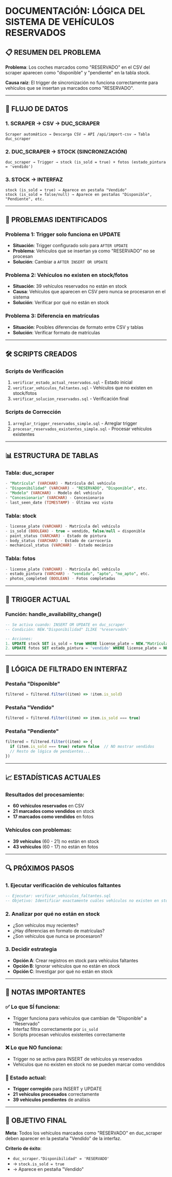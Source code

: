 # DOCUMENTACIÓN: LÓGICA DEL SISTEMA DE VEHÍCULOS RESERVADOS

## 📋 RESUMEN DEL PROBLEMA

**Problema**: Los coches marcados como "RESERVADO" en el CSV del scraper aparecen como "disponible" y "pendiente" en la tabla stock.

**Causa raíz**: El trigger de sincronización no funciona correctamente para vehículos que se insertan ya marcados como "RESERVADO".

---

## 🔄 FLUJO DE DATOS

### 1. SCRAPER → CSV → DUC_SCRAPER
```
Scraper automático → Descarga CSV → API /api/import-csv → Tabla duc_scraper
```

### 2. DUC_SCRAPER → STOCK (SINCRONIZACIÓN)
```
duc_scraper → Trigger → stock (is_sold = true) + fotos (estado_pintura = 'vendido')
```

### 3. STOCK → INTERFAZ
```
stock (is_sold = true) → Aparece en pestaña "Vendido"
stock (is_sold = false/null) → Aparece en pestañas "Disponible", "Pendiente", etc.
```

---

## 🚨 PROBLEMAS IDENTIFICADOS

### Problema 1: Trigger solo funciona en UPDATE
- **Situación**: Trigger configurado solo para `AFTER UPDATE`
- **Problema**: Vehículos que se insertan ya como "RESERVADO" no se procesan
- **Solución**: Cambiar a `AFTER INSERT OR UPDATE`

### Problema 2: Vehículos no existen en stock/fotos
- **Situación**: 39 vehículos reservados no están en stock
- **Causa**: Vehículos que aparecen en CSV pero nunca se procesaron en el sistema
- **Solución**: Verificar por qué no están en stock

### Problema 3: Diferencia en matrículas
- **Situación**: Posibles diferencias de formato entre CSV y tablas
- **Solución**: Verificar formato de matrículas

---

## 🛠️ SCRIPTS CREADOS

### Scripts de Verificación
1. `verificar_estado_actual_reservados.sql` - Estado inicial
2. `verificar_vehiculos_faltantes.sql` - Vehículos que no existen en stock/fotos
3. `verificar_solucion_reservados.sql` - Verificación final

### Scripts de Corrección
1. `arreglar_trigger_reservados_simple.sql` - Arreglar trigger
2. `procesar_reservados_existentes_simple.sql` - Procesar vehículos existentes

---

## 📊 ESTRUCTURA DE TABLAS

### Tabla: duc_scraper
```sql
- "Matrícula" (VARCHAR) - Matrícula del vehículo
- "Disponibilidad" (VARCHAR) - "RESERVADO", "Disponible", etc.
- "Modelo" (VARCHAR) - Modelo del vehículo
- "Concesionario" (VARCHAR) - Concesionario
- last_seen_date (TIMESTAMP) - Última vez visto
```

### Tabla: stock
```sql
- license_plate (VARCHAR) - Matrícula del vehículo
- is_sold (BOOLEAN) - true = vendido, false/null = disponible
- paint_status (VARCHAR) - Estado de pintura
- body_status (VARCHAR) - Estado de carrocería
- mechanical_status (VARCHAR) - Estado mecánico
```

### Tabla: fotos
```sql
- license_plate (VARCHAR) - Matrícula del vehículo
- estado_pintura (VARCHAR) - "vendido", "apto", "no_apto", etc.
- photos_completed (BOOLEAN) - Fotos completadas
```

---

## 🔧 TRIGGER ACTUAL

### Función: handle_availability_change()
```sql
-- Se activa cuando: INSERT OR UPDATE en duc_scraper
-- Condición: NEW."Disponibilidad" ILIKE '%reservado%'

-- Acciones:
1. UPDATE stock SET is_sold = true WHERE license_plate = NEW."Matrícula"
2. UPDATE fotos SET estado_pintura = 'vendido' WHERE license_plate = NEW."Matrícula"
```

---

## 🎯 LÓGICA DE FILTRADO EN INTERFAZ

### Pestaña "Disponible"
```typescript
filtered = filtered.filter((item) => !item.is_sold)
```

### Pestaña "Vendido"
```typescript
filtered = filtered.filter((item) => item.is_sold === true)
```

### Pestaña "Pendiente"
```typescript
filtered = filtered.filter((item) => {
  if (item.is_sold === true) return false  // NO mostrar vendidos
  // Resto de lógica de pendientes...
})
```

---

## 📈 ESTADÍSTICAS ACTUALES

### Resultados del procesamiento:
- **60 vehículos reservados** en CSV
- **21 marcados como vendidos** en stock
- **17 marcados como vendidos** en fotos

### Vehículos con problemas:
- **39 vehículos** (60 - 21) no están en stock
- **43 vehículos** (60 - 17) no están en fotos

---

## 🔍 PRÓXIMOS PASOS

### 1. Ejecutar verificación de vehículos faltantes
```sql
-- Ejecutar: verificar_vehiculos_faltantes.sql
-- Objetivo: Identificar exactamente cuáles vehículos no existen en stock/fotos
```

### 2. Analizar por qué no están en stock
- ¿Son vehículos muy recientes?
- ¿Hay diferencias en formato de matrículas?
- ¿Son vehículos que nunca se procesaron?

### 3. Decidir estrategia
- **Opción A**: Crear registros en stock para vehículos faltantes
- **Opción B**: Ignorar vehículos que no están en stock
- **Opción C**: Investigar por qué no están en stock

---

## 📝 NOTAS IMPORTANTES

### ✅ Lo que SÍ funciona:
- Trigger funciona para vehículos que cambian de "Disponible" a "Reservado"
- Interfaz filtra correctamente por `is_sold`
- Scripts procesan vehículos existentes correctamente

### ❌ Lo que NO funciona:
- Trigger no se activa para INSERT de vehículos ya reservados
- Vehículos que no existen en stock no se pueden marcar como vendidos

### 🔄 Estado actual:
- **Trigger corregido** para INSERT y UPDATE
- **21 vehículos procesados** correctamente
- **39 vehículos pendientes** de análisis

---

## 🎯 OBJETIVO FINAL

**Meta**: Todos los vehículos marcados como "RESERVADO" en duc_scraper deben aparecer en la pestaña "Vendido" de la interfaz.

**Criterio de éxito**: 
- `duc_scraper."Disponibilidad" = 'RESERVADO'` 
- → `stock.is_sold = true` 
- → Aparece en pestaña "Vendido" 